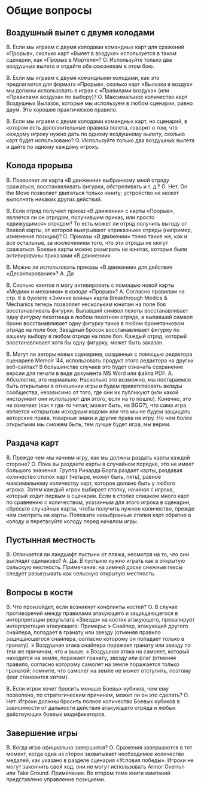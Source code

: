 # Общие вопросы

## Воздушный вылет с двумя колодами

В. Если мы играем с двумя колодами командных карт для сражений «Прорыв», сколько карт «Вылет в воздухе» используется в таком сценарии, как «Прорыв в Мортене»?
О. Используйте только два воздушных вылета и отдайте оба союзникам в этом бою.

В. Если мы играем с двумя командными колодами, как это предлагается для формата «Прорыв», сколько карт «Вылазка в воздух» мы должны использовать в играх с «Правилами воздуха» (или «Правилами воздуха» по выбору)?
О. Максимальное количество карт Воздушных Вылазок, которые мы используем в любом сценарии, равно двум. Это хорошее практическое правило.

В. Если мы играем с двумя колодами командных карт, но сценарий, в котором есть дополнительные правила полета, говорит о том, что каждому игроку нужно дать по одному воздушному вылету, сколько карт будет использовано?
О. Используйте только два воздушных вылета и дайте по одному каждому игроку.

## Колода прорыва
В. Позволяет ли карта «В движении» выбранному мной отряду сражаться, восстанавливать фигурки, обстреливать и т. д.?
О. Нет, On the Move позволяет двигаться только юниту; устройство не может выполнять никаких других действий.

В. Если отряд получает приказ «В движении» с карты «Прорыв», является ли он отрядом, получившим приказ, или просто «движущимся» отрядом? То есть может ли отряд получить выгоду от боевой карты, от которой выигрывают «приказные» отряды (например, изменение позиции)?
О. Приказы «В движении» точно такие же, как и все остальные, за исключением того, что эти отряды не могут сражаться. Боевые карты можно разыграть на юнитах, которые были активированы приказами «В движении».

В. Можно ли использовать приказы «В движении» для действия «Десантирование»?
А. Да

В. Сколько юнитов я могу активировать с помощью новой карты «Медики и механики» в колоде «Прорыв»?
А. Согласно правилам на стр. 6 в буклете «Зимние войны» карта Breakthrough Medics & Mechanics теперь позволяет нескольким юнитам на поле боя восстанавливать фигурки. Выпавший символ пехоты восстанавливает одну фигурку пехотинца в любом пехотном отряде, а выпавший символ брони восстанавливает одну фигурку танка в любом бронетанковом отряде на поле боя; Звездный бросок восстанавливает фигурку по вашему выбору в любом отряде на поле боя. Каждый отряд, который восстанавливает хотя бы одну фигурку, может быть заказан.

В. Могут ли авторы новых сценариев, созданных с помощью редактора сценариев Memoir ʼ44, использовать продукт этого редактора на других веб-сайтах? В большинстве случаев это будет означать сохранение версии для печати в виде документа MS Word или файла PDF.
А. Абсолютно, это нормально. Насколько это возможно, мы постараемся быть открытыми в отношении игры и будем приветствовать вклады сообщества, независимо от того, где они их публикуют (или какой инструмент они используют для этого, если на то пошло). Конечно, это не означает (как я где-то читал; может быть, на BGG?), что сама игра является «открытым исходным кодом» или что мы не будем защищать авторские права, товарные знаки и другие права на игру. Но чем более открытыми мы сможем быть, тем лучше будет игра, мы верим.

## Раздача карт
В. Прежде чем мы начнем игру, как мы должны раздать карты каждой стороне?
О. Пока вы раздаете карты в случайном порядке, это не имеет большого значения. Группа Ричарда Борга раздает карты, раздавая количество стопок карт (четыре, может быть, пять), равное максимальному количеству карт, которое должно быть у любого игрока. Затем каждый игрок выбирает стопку, начиная с игрока, который ходит первым в сценарии. Если в стопке слишком много карт по сравнению с количеством, указанным для этого игрока в сценарии, сбросьте случайные карты, чтобы получить нужное количество, прежде чем смотреть на карты. Положите невыбранные стопки карт обратно в колоду и перетасуйте колоду перед началом игры.

## Пустынная местность
В. Отличается ли ландшафт пустыни от пляжа, несмотря на то, что они выглядят одинаково?
А. Да. В пустыню нужно играть как в открытую сельскую местность. Примечание: на зимней доске снежные гексы следует разыгрывать как сельскую открытую местность.

## Вопросы в кости
В. Что произойдет, если возникнут конфликты костей?
О. В случае противоречий между правилами атакующего и защищающегося в интерпретации результата «Звезда» на костях атакующего, превалирует интерпретация атакующего.
Примеры:
» Снайпер, атакующий другого снайпера, попадает в гранату или звезду (отменяя правило защищающегося снайпера, согласно которому он попадает только в гранату).
» Воздушная атака снайпера поражает гранату или звезду по тем же причинам, что и выше.
» Воздушная атака на самолет, который находится на земле, поражает гранату, звезду или флаг (отменяя правило, согласно которому самолет на земле поражается только гранатой; помните, что самолет на земле не может отступить, поэтому флаг становится хитом).

В. Если игрок хочет бросить меньше Боевых кубиков, чем ему позволено, по стратегическим причинам, может ли он это сделать?
О. Нет. Игроки должны бросить полное количество Боевых кубиков в зависимости от дальности действия атакующего отряда и любых действующих боевых модификаторов.

## Завершение игры
В. Когда игра официально завершится?
О. Сражения завершаются в тот момент, когда одна из сторон захватывает необходимое количество медалей, как указано в разделе сценария «Условия победы». Игроки не могут закончить свой ход; они не могут использовать Armor Overrun или Take Ground. Примечание. Во втором томе книги кампаний представлено управление позициями.